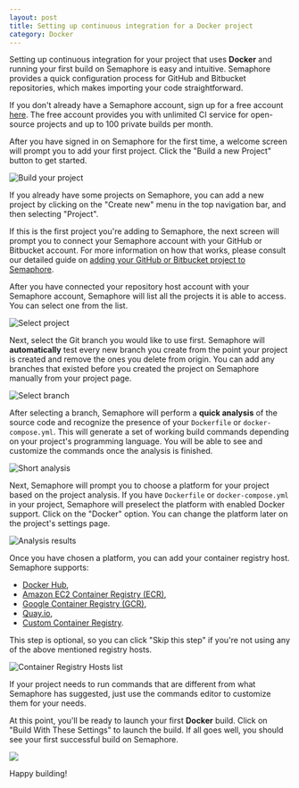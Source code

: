 ```yaml
---
layout: post
title: Setting up continuous integration for a Docker project
category: Docker
---
```


Setting up continuous integration for your project that uses **Docker** and
running your first build on Semaphore is easy and intuitive. Semaphore provides
a quick configuration process for GitHub and Bitbucket repositories, which makes
importing your code straightforward.

If you don't already have a Semaphore account, sign up for a free
account [here](/users/sign_up). The free account provides you with unlimited CI
service for open-source projects and up to 100 private builds per month.

After you have signed in on Semaphore for the first time, a welcome screen will
prompt you to add your first project. Click the "Build a new Project" button to
get started.

<img src="/docs/assets/img/adding-new-project/build-new-project.png" class="img-responsive img-bordered" alt="Build your project">

If you already have some projects on Semaphore, you can add a new project
by clicking on the "Create new" menu in the top navigation bar, and then
selecting "Project".

If this is the first project you're adding to Semaphore, the next screen will
prompt you to connect your Semaphore account with your GitHub or Bitbucket
account. For more information on how that works, please consult our detailed
guide on [adding your GitHub or Bitbucket project to
Semaphore](/docs/adding-github-bitbucket-project-to-semaphore.html).

After you have connected your repository host account with your Semaphore
account, Semaphore will list all the projects it is able to access. You can
select one from the list.

<img src="/docs/assets/img/adding-new-docker-project/select-project.png" class="img-responsive img-bordered" alt="Select project">

Next, select the Git branch you would like to use first. Semaphore will
**automatically** test every new branch you create from the point your project
is created and remove the ones you delete from origin. You can add any branches
that existed before you created the project on Semaphore manually from your
project page.

<img src="/docs/assets/img/adding-new-docker-project/select-branch.png" class="img-responsive img-bordered" alt="Select branch">

After selecting a branch, Semaphore will perform a **quick analysis** of the
source code and recognize the presence of your `Dockerfile` or
`docker-compose.yml`. This will generate a set of working build commands
depending on your project's programming language. You will be able to see and
customize the commands once the analysis is finished.

<img src="/docs/assets/img/adding-new-docker-project/short-analysis.png" class="img-responsive img-bordered" alt="Short analysis">

Next, Semaphore will prompt you to choose a platform for your project based on
the project analysis. If you have `Dockerfile` or `docker-compose.yml` in your
project, Semaphore will preselect the platform with enabled Docker support.
Click on the "Docker" option. You can change the platform later on the project's
settings page.

<img src="/docs/assets/img/adding-new-project/choose-platform-step.png" class="img-responsive img-bordered" alt="Analysis results">

Once you have chosen a platform, you can add your container registry host.
Semaphore supports:

 - [Docker Hub](/docs/docker/setting-up-docker-hub-for-your-project.html),
 - [Amazon EC2 Container Registry (ECR)](/docs/docker/setting-up-amazon-container-registry-for-your-project.html),
 - [Google Container Registry (GCR)](/docs/docker/setting-up-google-container-registry-for-your-project.html),
 - [Quay.io](/docs/docker/setting-up-quay-io-for-your-project.html),
 - [Custom Container Registry](/docs/docker/setting-up-custom-container-registry-for-your-project.html).

This step is optional, so you can click "Skip this step" if you're not using any
of the above mentioned registry hosts.

<img src="/docs/assets/img/adding-new-project/docker-registry-hosts-list.png" class="img-responsive img-bordered" alt="Container Registry Hosts list">

If your project needs to run commands that are different from what Semaphore has
suggested, just use the commands editor to customize them for your needs.

At this point, you'll be ready to launch your first **Docker** build. Click on
"Build With These Settings" to launch the build. If all goes well, you should
see your first successful build on Semaphore.

<img src="/docs/assets/img/adding-new-docker-project/green-build.png" class="img-responsive img-bordered">

Happy building!
